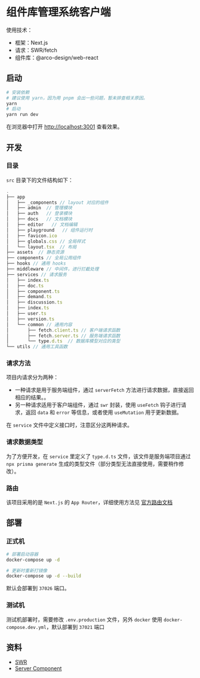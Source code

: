# 组件库管理系统客户端

使用技术：

- 框架：Next.js
- 请求：SWR/fetch
- 组件库：@arco-design/web-react

## 启动

```bash
# 安装依赖
# 建议使用 yarn，因为用 pnpm 会出一些问题，暂未排查相关原因。
yarn
# 启动
yarn run dev
```

在浏览器中打开 [http://localhost:3001](http://localhost:3001) 查看效果。

## 开发

### 目录

`src` 目录下的文件结构如下：

```js
.
├── app
│   ├── _components // layout 对应的组件
│   ├── admin  // 管理模块
│   ├── auth   // 登录模块
│   ├── docs   // 文档模块
│   ├── editor   // 文档编辑
│   ├── playground   // 组件运行时
│   ├── favicon.ico
│   ├── globals.css // 全局样式
│   └── layout.tsx  // 布局
├── assets  // 静态资源
├── components // 全局公用组件
├── hooks // 通用 hooks
├── middleware // 中间件，进行拦截处理
├── services // 请求服务
│   ├── index.ts
│   ├── doc.ts
│   ├── component.ts
│   ├── demand.ts
│   ├── discussion.ts
│   ├── index.ts
│   ├── user.ts
│   ├── version.ts
│   └── common // 通用内容
│       ├── fetch.client.ts // 客户端请求函数
│       ├── fetch.server.ts // 服务端请求函数
│       └── type.d.ts  // 数据库模型对应的类型
└── utils // 通用工具函数
```

### 请求方法

项目内请求分为两种：

- 一种请求是用于服务端组件，通过 `serverFetch` 方法进行请求数据，直接返回相应的结果。。
- 另一种请求适用于客户端组件，通过 `swr` 封装，使用 `useFetch` 钩子进行请求，返回 `data` 和 `error` 等信息，或者使用 `useMutation` 用于更新数据。

在 `service` 文件中定义接口时，注意区分这两种请求。

### 请求数据类型

为了方便开发，在 `service` 里定义了 `type.d.ts` 文件，该文件是服务端项目通过 `npx prisma generate` 生成的类型文件（部分类型无法直接使用，需要稍作修改）。

### 路由

该项目采用的是 `Next.js` 的 `App Router`，详细使用方法见 [官方路由文档](https://nextjs.org/docs/app/building-your-application/routing)

## 部署

### 正式机

```bash
# 部署启动容器
docker-compose up -d

# 更新时重新打镜像
docker-compose up -d --build
```

默认会部署到 `37026` 端口。

### 测试机

测试机部署时，需要修改 `.env.production` 文件，另外 `docker` 使用 `docker-compose.dev.yml`，默认部署到 `37021` 端口

## 资料

- [SWR](https://swr.vercel.app/)
- [Server Component](https://nextjs.org/docs/getting-started/react-essentials)
